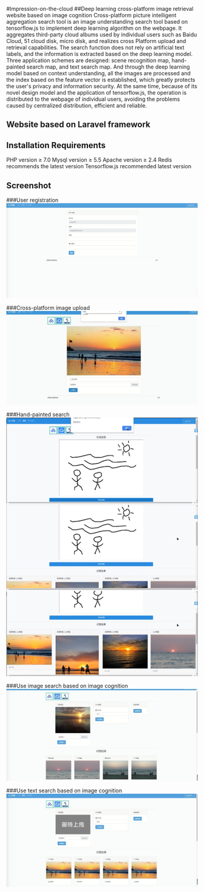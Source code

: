 #Impression-on-the-cloud
##Deep learning cross-platform image retrieval website based on image cognition
Cross-platform picture intelligent aggregation search tool is an image understanding search tool based on tensorflow.js to implement deep learning algorithm on the webpage. It aggregates third-party cloud albums used by individual users such as Baidu Cloud, 51 cloud disk, micro disk, and realizes cross Platform upload and retrieval capabilities. The search function does not rely on artificial text labels, and the information is extracted based on the deep learning model. Three application schemes are designed: scene recognition map, hand-painted search map, and text search map. And through the deep learning model based on context understanding, all the images are processed and the index based on the feature vector is established, which greatly protects the user's privacy and information security. At the same time, because of its novel design model and the application of tensorflow.js, the operation is distributed to the webpage of individual users, avoiding the problems caused by centralized distribution, efficient and reliable.

## Website based on Laravel framework

## Installation Requirements
PHP version ≥ 7.0
Mysql version ≥ 5.5
Apache version ≥ 2.4
Redis recommends the latest version
Tensorflow.js recommended latest version

## Screenshot

###User registration
![image](https://github.com/AndreQingyuWu/Impression-on-the-cloud/blob/master/screenshots/User%20registration.jpg)

###Cross-platform image upload
![image](https://github.com/AndreQingyuWu/Impression-on-the-cloud/blob/master/screenshots/Cross-platform%20image%20upload.jpg)

###Hand-painted search
![image](https://github.com/AndreQingyuWu/Impression-on-the-cloud/blob/master/screenshots/Hand-painted%20search1.jpg)
![image](https://github.com/AndreQingyuWu/Impression-on-the-cloud/blob/master/screenshots/Hand-painted%20search2.jpg)
![image](https://github.com/AndreQingyuWu/Impression-on-the-cloud/blob/master/screenshots/Hand-painted%20search3.jpg)

###Use image search based on image cognition
![image](https://github.com/AndreQingyuWu/Impression-on-the-cloud/blob/master/screenshots/Use%20image%20search%20based%20on%20image%20cognition.jpg)

###Use text search based on image cognition
![image](https://github.com/AndreQingyuWu/Impression-on-the-cloud/blob/master/screenshots/Use%20text%20search%20based%20on%20image%20cognition.jpg)
